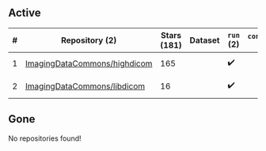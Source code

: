 ## Active
| # | Repository (2) | Stars (181) | Dataset | `run` (2) | `containers-run` | Last Modified |
| --- | --- | --- | --- | --- | --- | --- |
| 1 | [ImagingDataCommons/highdicom](https://github.com/ImagingDataCommons/highdicom) | 165 |  | :heavy_check_mark: |  | 2024-08-05 02:14:59+00:00 |
| 2 | [ImagingDataCommons/libdicom](https://github.com/ImagingDataCommons/libdicom) | 16 |  | :heavy_check_mark: |  | 2024-05-20 22:01:12+00:00 |

## Gone
No repositories found!
